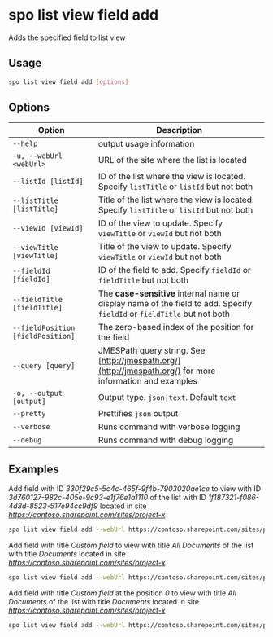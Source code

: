 # spo list view field add

Adds the specified field to list view

## Usage

```sh
spo list view field add [options]
```

## Options

Option|Description
------|-----------
`--help`|output usage information
`-u, --webUrl <webUrl>`|URL of the site where the list is located
`--listId [listId]`|ID of the list where the view is located. Specify `listTitle` or `listId` but not both
`--listTitle [listTitle]`|Title of the list where the view is located. Specify `listTitle` or `listId` but not both
`--viewId [viewId]`|ID of the view to update. Specify `viewTitle` or `viewId` but not both
`--viewTitle [viewTitle]`|Title of the view to update. Specify `viewTitle` or `viewId` but not both
`--fieldId [fieldId]`|ID of the field to add. Specify `fieldId` or `fieldTitle` but not both
`--fieldTitle [fieldTitle]`|The **case-sensitive** internal name or display name of the field to add. Specify `fieldId` or `fieldTitle` but not both
`--fieldPosition [fieldPosition]`|The zero-based index of the position for the field
`--query [query]`|JMESPath query string. See [http://jmespath.org/](http://jmespath.org/) for more information and examples
`-o, --output [output]`|Output type. `json\|text`. Default `text`
`--pretty`|Prettifies `json` output
`--verbose`|Runs command with verbose logging
`--debug`|Runs command with debug logging

## Examples

Add field with ID _330f29c5-5c4c-465f-9f4b-7903020ae1ce_ to view with ID _3d760127-982c-405e-9c93-e1f76e1a1110_ of the list with ID _1f187321-f086-4d3d-8523-517e94cc9df9_ located in site _https://contoso.sharepoint.com/sites/project-x_

```sh
spo list view field add --webUrl https://contoso.sharepoint.com/sites/project-x --listId 1f187321-f086-4d3d-8523-517e94cc9df9 --viewId 3d760127-982c-405e-9c93-e1f76e1a1110 --fieldId 330f29c5-5c4c-465f-9f4b-7903020ae1ce
```

Add field with title _Custom field_ to view with title _All Documents_ of the list with title _Documents_ located in site _https://contoso.sharepoint.com/sites/project-x_

```sh
spo list view field add --webUrl https://contoso.sharepoint.com/sites/project-x --listTitle Documents --viewTitle 'All Documents' --fieldTitle 'Custom field'
```

Add field with title _Custom field_ at the position _0_ to view with title _All Documents_ of the list with title _Documents_ located in site _https://contoso.sharepoint.com/sites/project-x_

```sh
spo list view field add --webUrl https://contoso.sharepoint.com/sites/project-x --listTitle Documents --viewTitle 'All Documents' --fieldTitle 'Custom field' --fieldPosition 0
```